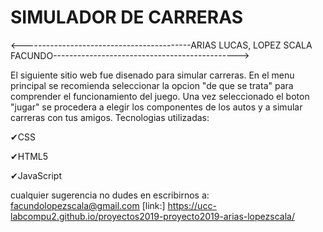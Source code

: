 # SIMULADOR DE CARRERAS 
<------------------------------------------ARIAS LUCAS, LOPEZ SCALA FACUNDO---------------------------------------------->

El siguiente sitio web fue disenado para simular carreras. En el menu principal se recomienda seleccionar la opcion "de que se trata" para comprender el funcionamiento del juego. Una vez seleccionado el boton "jugar" se procedera a elegir los componentes de los autos y a simular carreras con tus amigos.
Tecnologias utilizadas:

✔CSS

✔HTML5

✔JavaScript

cualquier sugerencia no dudes en escribirnos a: facundolopezscala@gmail.com
[link:] https://ucc-labcompu2.github.io/proyectos2019-proyecto2019-arias-lopezscala/
